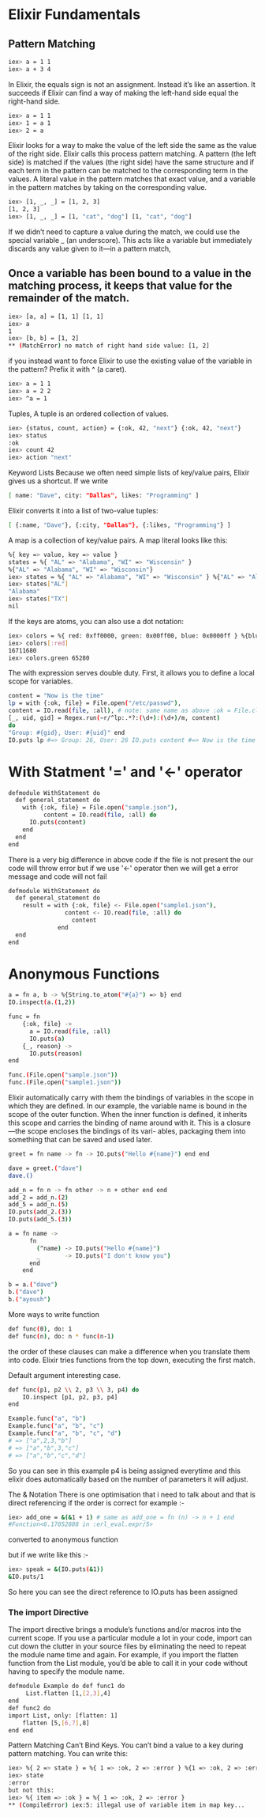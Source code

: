 # Elixir Fundamentals

## Pattern Matching

```bash
iex> a = 1 1
iex> a + 3 4
```

In Elixir, the equals sign is not an assignment. Instead it’s like an assertion. It succeeds if Elixir can find a way of making the left-hand side equal the right-hand side.

```bash
iex> a = 1 1
iex> 1 = a 1
iex> 2 = a
```
Elixir looks for a way to make the value of the left side the same as the value of the right side. 
Elixir calls this process pattern matching. A pattern (the left side) is matched if the values (the right side) have the same structure and if each term in the pattern can be matched to the corresponding term in the values. A literal value in the pattern matches that exact value, and a variable in the pattern matches by taking on the corresponding value.

```bash
iex> [1, _, _] = [1, 2, 3]
[1, 2, 3]
iex> [1, _, _] = [1, "cat", "dog"] [1, "cat", "dog"]
```
If we didn’t need to capture a value during the match, we could use the special variable _ (an underscore). This acts like a variable but immediately discards any value given to it—in a pattern match,

## Once a variable has been bound to a value in the matching process, it keeps that value for the remainder of the match.
```bash
iex> [a, a] = [1, 1] [1, 1]
iex> a
1
iex> [b, b] = [1, 2]
** (MatchError) no match of right hand side value: [1, 2]
```

if you instead want to force Elixir to use the existing value of the variable in the pattern? Prefix it with ^ (a caret).

```bash
iex> a = 1 1
iex> a = 2 2
iex> ^a = 1
```

Tuples, A tuple is an ordered collection of values. 

```bash
iex> {status, count, action} = {:ok, 42, "next"} {:ok, 42, "next"}
iex> status
:ok
iex> count 42
iex> action "next"
```

Keyword Lists Because we often need simple lists of key/value pairs, Elixir gives us a shortcut. If we write
```bash
[ name: "Dave", city: "Dallas", likes: "Programming" ]
```

Elixir converts it into a list of two-value tuples:

```bash
[ {:name, "Dave"}, {:city, "Dallas"}, {:likes, "Programming"} ]
```

A map is a collection of key/value pairs. A map literal looks like this:
```bash
%{ key => value, key => value }
states = %{ "AL" => "Alabama", "WI" => "Wisconsin" }
%{"AL" => "Alabama", "WI" => "Wisconsin"}
iex> states = %{ "AL" => "Alabama", "WI" => "Wisconsin" } %{"AL" => "Alabama", "WI" => "Wisconsin"}
iex> states["AL"]
"Alabama"
iex> states["TX"] 
nil
```

If the keys are atoms, you can also use a dot notation:
```bash
iex> colors = %{ red: 0xff0000, green: 0x00ff00, blue: 0x0000ff } %{blue: 255, green: 65280, red: 16711680}
iex> colors[:red]
16711680
iex> colors.green 65280
```

The with expression serves double duty. First, it allows you to define a local scope for variables. 
```bash
content = "Now is the time"
lp = with {:ok, file} = File.open("/etc/passwd"),
content = IO.read(file, :all), # note: same name as above :ok = File.close(file),
[_, uid, gid] = Regex.run(~r/^lp:.*?:(\d+):(\d+)/m, content)
do
"Group: #{gid}, User: #{uid}" end
IO.puts lp #=> Group: 26, User: 26 IO.puts content #=> Now is the time
```

# With Statment '=' and '<-' operator
```bash
defmodule WithStatement do
  def general_statement do
    with {:ok, file} = File.open("sample.json"),
          content = IO.read(file, :all) do
      IO.puts(content)
    end
  end
end
```

There is a very big difference in above code if the file is not present the our code will throw error but if we use '<-' operator then we will get a error message and code will not fail

```bash
defmodule WithStatement do
  def general_statement do
    result = with {:ok, file} <- File.open("sample1.json"),
                content <- IO.read(file, :all) do
                  content
              end
  end
end
```

# Anonymous Functions

```bash
a = fn a, b -> %{String.to_atom("#{a}") => b} end
IO.inspect(a.(1,2))

func = fn
    {:ok, file} ->
      a = IO.read(file, :all)
      IO.puts(a)
    {_, reason} ->
      IO.puts(reason)
end

func.(File.open("sample.json"))
func.(File.open("sample1.json"))
```

Elixir automatically carry with them the bindings of variables in the scope in which they are defined. In our example, the variable name is bound in the scope of the outer function. When the inner function is defined, it inherits this scope and carries the binding of name around with it. This is a closure—the scope encloses the bindings of its vari- ables, packaging them into something that can be saved and used later.

```bash
greet = fn name -> fn -> IO.puts("Hello #{name}") end end

dave = greet.("dave")
dave.()

add_n = fn n -> fn other -> n + other end end
add_2 = add_n.(2)
add_5 = add_n.(5)
IO.puts(add_2.(3))
IO.puts(add_5.(3))
```

```bash
a = fn name ->
      fn
        (^name) -> IO.puts("Hello #{name}")
        _       -> IO.puts("I don't know you")
      end
    end

b = a.("dave")
b.("dave")
b.("ayoush")
```

More ways to write function 

```bash
def func(0), do: 1
def func(n), do: n * func(n-1)
```

the order of these clauses can make a difference when you translate them into code. Elixir tries functions from the top down, executing the first match. 

Default argument interesting case. 
```bash
def func(p1, p2 \\ 2, p3 \\ 3, p4) do
    IO.inspect [p1, p2, p3, p4]
end

Example.func("a", "b")
Example.func("a", "b", "c") 
Example.func("a", "b", "c", "d")
# => ["a",2,3,"b"]
# => ["a","b",3,"c"]
# => ["a","b","c","d"]
```

So you can see in this example p4 is being assigned everytime and this elixir does automatically based on the number of parameters it will adjust.



The & Notation
There is one optimisation that i need to talk about and that is direct referencing if the order is correct for example :-
```bash
iex> add_one = &(&1 + 1) # same as add_one = fn (n) -> n + 1 end
#Function<6.17052888 in :erl_eval.expr/5>
```
converted to anonymous function

but if we write like this :-
```bash
iex> speak = &(IO.puts(&1))
&IO.puts/1
```
So here you can see the direct reference to IO.puts has been assigned 

### The import Directive
The import directive brings a module’s functions and/or macros into the current scope. If you use a particular module a lot in your code, import can cut down the clutter in your source files by eliminating the need to repeat the module name time and again.
For example, if you import the flatten function from the List module, you’d be able to call it in your code without having to specify the module name.
```bash
defmodule Example do def func1 do
     List.flatten [1,[2,3],4]
end
def func2 do
import List, only: [flatten: 1]
    flatten [5,[6,7],8]
end end
```

Pattern Matching Can’t Bind Keys. You can’t bind a value to a key during pattern matching. You can write this:

```bash
iex> %{ 2 => state } = %{ 1 => :ok, 2 => :error } %{1 => :ok, 2 => :error}
iex> state
:error
but not this:
iex> %{ item => :ok } = %{ 1 => :ok, 2 => :error }
** (CompileError) iex:5: illegal use of variable item in map key...
```

